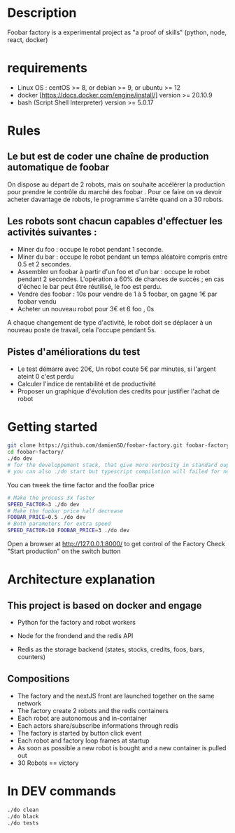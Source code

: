# Description
Foobar factory is a experimental project as "a proof of skills" (python, node, react, docker)

# requirements
- Linux OS : centOS >= 8, or debian >= 9, or ubuntu >= 12 
- docker [https://docs.docker.com/engine/install/] version >= 20.10.9
- bash (Script Shell Interpreter) version >= 5.0.17

# Rules
## Le but est de coder une chaîne de production automatique de foobar
On dispose au départ de 2 robots, mais on souhaite accélérer la production pour
prendre le contrôle du marché des foobar . Pour ce faire on va devoir acheter
davantage de robots, le programme s'arrête quand on a 30 robots.
## Les robots sont chacun capables d'effectuer les activités suivantes :
- Miner du foo : occupe le robot pendant 1 seconde.
- Miner du bar : occupe le robot pendant un temps aléatoire compris entre 0.5
et 2 secondes.
- Assembler un foobar à partir d'un foo et d'un bar : occupe le robot pendant 2
secondes. L'opération a 60% de chances de succès ; en cas d'échec le bar
peut être réutilisé, le foo est perdu.
- Vendre des foobar : 10s pour vendre de 1 à 5 foobar, on gagne 1€ par foobar
vendu
- Acheter un nouveau robot pour 3€ et 6 foo , 0s

A chaque changement de type d'activité, le robot doit se déplacer à un nouveau
poste de travail, cela l'occupe pendant 5s.
## Pistes d'améliorations du test
- Le test démarre avec 20€, Un robot coute 5€ par minutes, si l'argent ateint 0 c'est perdu
- Calculer l'indice de rentabilité et de productivité
- Proposer un graphique d'évolution des credits pour justifier l'achat de robot

# Getting started 
```bash
git clone https://github.com/damienSD/foobar-factory.git foobar-factory
cd foobar-factory/
./do dev
# for the developpement stack, that give more verbosity in standard ouput and nextJS dev mode
# you can also ./do start but typescript compilation will failed for now
```
You can tweek the time factor and the fooBar price

```bash
# Make the process 3x faster
SPEED_FACTOR=3 ./do dev 
# Make the foobar price half decrease
FOOBAR_PRICE=0.5 ./do dev
# Both parameters for extra speed
SPEED_FACTOR=10 FOOBAR_PRICE=3 ./do dev
```


Open a browser at http://127.0.0.1:8000/ to get control of the Factory
Check "Start production" on the switch button

# Architecture explanation
## This project is based on docker and engage 
- Python for the factory and robot workers

- Node for the frondend and the redis API
- Redis as the storage backend (states, stocks, credits, foos, bars, counters)

## Compositions
- The factory and the nextJS front are launched together on the same network
- The factory create 2 robots and the redis containers
- Each robot are autonomous and in-container
- Each actors share/subscribe informations through redis
- The factory is started by button click event
- Each robot and factory loop frames at startup
- As soon as possible a new robot is bought and a new container is pulled out
- 30 Robots == victory


# In DEV commands
```bash
./do clean
./do black
./do tests
```
